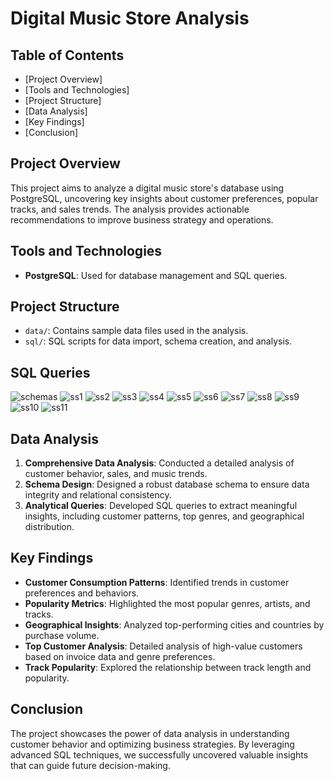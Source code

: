# Digital Music Store Analysis

## Table of Contents
- [Project Overview]
- [Tools and Technologies]
- [Project Structure]
- [Data Analysis]
- [Key Findings]
- [Conclusion]
  
## Project Overview

This project aims to analyze a digital music store's database using PostgreSQL, uncovering key insights about customer preferences, popular tracks, and sales trends. The analysis provides actionable recommendations to improve business strategy and operations.

## Tools and Technologies
- **PostgreSQL**: Used for database management and SQL queries.

## Project Structure
- `data/`: Contains sample data files used in the analysis.
- `sql/`: SQL scripts for data import, schema creation, and analysis.
## SQL Queries

![schemas](https://github.com/user-attachments/assets/34ef67ec-eb8b-4f22-9ee8-28f6d416b89b)
![ss1](https://github.com/user-attachments/assets/4e479027-00dc-4403-bc16-c2c19f663c85)
![ss2](https://github.com/user-attachments/assets/73dd9cfd-4369-49a1-a861-c146bb235cb0)
![ss3](https://github.com/user-attachments/assets/fb3b3992-0036-4288-bbf0-8d1a632cc711)
![ss4](https://github.com/user-attachments/assets/91e20a69-51d9-4b38-89af-6b41819752d4)
![ss5](https://github.com/user-attachments/assets/b5aac749-8b86-407a-be1c-07db47666154)
![ss6](https://github.com/user-attachments/assets/63df64ce-f08c-433e-b7d1-917d02c8c0cd)
![ss7](https://github.com/user-attachments/assets/e88bc6ea-0d46-4b7b-914e-f1055313df8c)
![ss8](https://github.com/user-attachments/assets/1924a0db-b79c-4688-aef1-fb1bedb71921)
![ss9](https://github.com/user-attachments/assets/acdffd30-97d1-4133-9d9c-90fa2fd5daef)
![ss10](https://github.com/user-attachments/assets/faad020d-abdb-4348-8dae-169dbebb2bd0)
![ss11](https://github.com/user-attachments/assets/8047629c-f414-4843-b617-5393ea7457fc)

## Data Analysis
1. **Comprehensive Data Analysis**: Conducted a detailed analysis of customer behavior, sales, and music trends.
2. **Schema Design**: Designed a robust database schema to ensure data integrity and relational consistency.
3. **Analytical Queries**: Developed SQL queries to extract meaningful insights, including customer patterns, top genres, and geographical distribution.

## Key Findings
- **Customer Consumption Patterns**: Identified trends in customer preferences and behaviors.
- **Popularity Metrics**: Highlighted the most popular genres, artists, and tracks.
- **Geographical Insights**: Analyzed top-performing cities and countries by purchase volume.
- **Top Customer Analysis**: Detailed analysis of high-value customers based on invoice data and genre preferences.
- **Track Popularity**: Explored the relationship between track length and popularity.

## Conclusion
The project showcases the power of data analysis in understanding customer behavior and optimizing business strategies. By leveraging advanced SQL techniques, we successfully uncovered valuable insights that can guide future decision-making.
